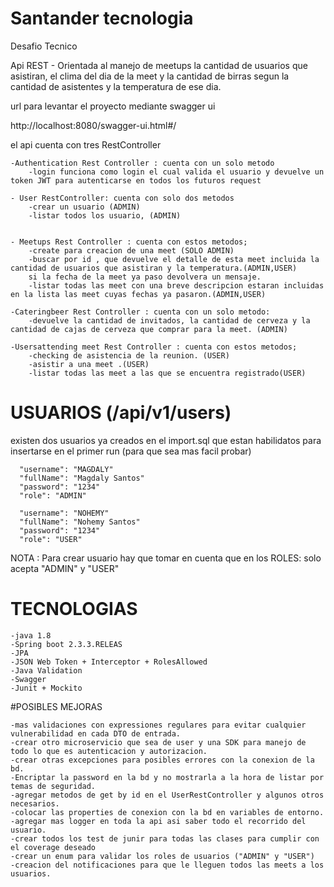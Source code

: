 # Santander tecnologia  
Desafio Tecnico 

Api REST - Orientada al manejo de meetups la cantidad de usuarios que asistiran, el clima del dia de la meet y
 la cantidad de birras segun la cantidad de asistentes y la temperatura de ese dia.

url para levantar el proyecto mediante swagger ui

http://localhost:8080/swagger-ui.html#/

el api cuenta con tres RestController

	-Authentication Rest Controller : cuenta con un solo metodo
		-login funciona como login el cual valida el usuario y devuelve	un token JWT para autenticarse en todos los futuros request 
	
	- User RestController: cuenta con solo dos metodos
		-crear un usuario (ADMIN)
		-listar todos los usuario, (ADMIN)	 
	 
	 
	- Meetups Rest Controller : cuenta con estos metodos; 
		-create para creacion de una meet (SOLO ADMIN)
		-buscar por id , que devuelve el detalle de esta meet incluida la cantidad de usuarios que asistiran y la temperatura.(ADMIN,USER) 
		si la fecha de la meet ya paso devolvera un mensaje.
		-listar todas las meet con una breve descripcion estaran incluidas en la lista las meet cuyas fechas ya pasaron.(ADMIN,USER) 
	
	-Cateringbeer Rest Controller : cuenta con un solo metodo:
		-devuelve la cantidad de invitados, la cantidad de cerveza y la cantidad de cajas de cerveza que comprar para la meet. (ADMIN)
	
	-Usersattending meet Rest Controller : cuenta con estos metodos; 
		-checking de asistencia de la reunion. (USER)
		-asistir a una meet .(USER)
		-listar todas las meet a las que se encuentra registrado(USER)

	
	
# USUARIOS  (/api/v1/users) 

existen dos usuarios ya creados en el import.sql que estan habilidatos para insertarse en el primer run (para que sea mas facil probar)

      "username": "MAGDALY"
      "fullName": "Magdaly Santos"
      "password": "1234"
      "role": "ADMIN"
     
      "username": "NOHEMY"
      "fullName": "Nohemy Santos"
      "password": "1234"
      "role": "USER"
      
NOTA : Para crear usuario hay que tomar en cuenta que en los ROLES: solo acepta "ADMIN" y "USER"
	


# TECNOLOGIAS 
	-java 1.8
	-Spring boot 2.3.3.RELEAS
	-JPA 
	-JSON Web Token + Interceptor + RolesAllowed 
	-Java Validation
	-Swagger 
	-Junit + Mockito
	
#POSIBLES MEJORAS

	-mas validaciones con expressiones regulares para evitar cualquier vulnerabilidad en cada DTO de entrada.
	-crear otro microservicio que sea de user y una SDK para manejo de todo lo que es autenticacion y autorizacion.
	-crear otras excepciones para posibles errores con la conexion de la bd.
	-Encriptar la password en la bd y no mostrarla a la hora de listar por temas de seguridad.
	-agregar metodos de get by id en el UserRestController y algunos otros necesarios.
	-colocar las properties de conexion con la bd en variables de entorno.
	-agregar mas logger en toda la api asi saber todo el recorrido del usuario.
	-crear todos los test de junir para todas las clases para cumplir con el coverage deseado
	-crear un enum para validar los roles de usuarios ("ADMIN" y "USER")
	-creacion del notificaciones para que le lleguen todos las meets a los usuarios.
	
	
	